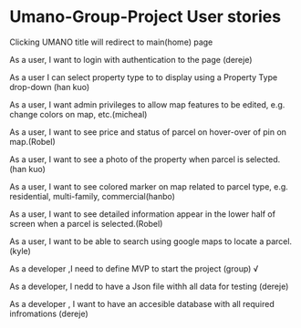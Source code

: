 # Umano-Group-Project User stories

Clicking UMANO title will redirect to main(home) page

As a user, I want to login with authentication to the page (dereje)
  
As a user I can select property type to to display using a Property Type drop-down (han kuo)
 
As a user, I want admin privileges to allow map features to be edited, e.g. change colors on map, etc.(micheal)

As a user, I want to see price and status of parcel on hover-over of pin on map.(Robel)
 
As a user, I want to see a photo of the property when parcel is selected.(han kuo)

As a user, I want to see colored marker on map related to parcel type, e.g. residential, multi-family, commercial(hanbo)

As a user, I want to see detailed information appear in the lower half of screen when a parcel is selected.(Robel)

As a user, I want to be able to search using google maps to locate a parcel.(kyle)

As a developer ,I need to define MVP to start the project (group) √
 
As a developer, I nedd to have a Json file withh all data for testing (dereje)
 
As a developer , I want to have an accesible database with all required infromations (dereje)
